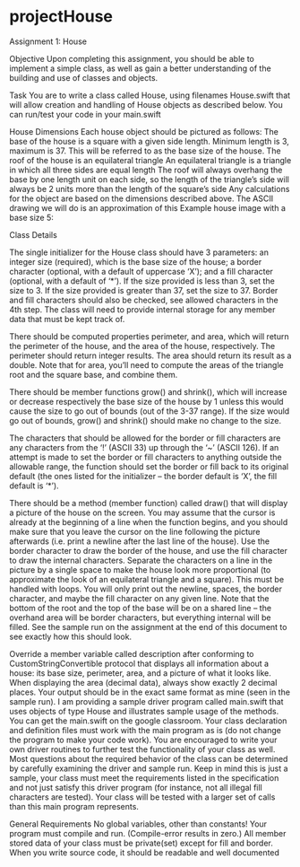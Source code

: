 # projectHouse

Assignment 1: House

Objective 
Upon completing this assignment, you should be able to implement a simple class, as well as gain a better understanding of the building and use of classes and objects.

Task 
You are to write a class called House, using filenames House.swift that will allow creation and handling of House objects as described below. You can run/test your code in your main.swift

House Dimensions 
Each house object should be pictured as follows: 
The base of the house is a square with a given side length. Minimum length is 3, maximum is 37. This will be referred to as the base size of the house. 
The roof of the house is an equilateral triangle 
An equilateral triangle is a triangle in which all three sides are equal length 
The roof will always overhang the base by one length unit on each side, so the length of the triangle’s side will always be 2 units more than the length of the square’s side
Any calculations for the object are based on the dimensions described above. The ASCII drawing we will do is an approximation of this 
Example house image with a base size 5:


Class Details

The single initializer for the House class should have 3 parameters: an integer size (required), which is the base size of the house; a border character (optional, with a default of uppercase ‘X’); and a fill character (optional, with a default of ‘*’). If the size provided is less than 3, set the size to 3. If the size provided is greater than 37, set the size to 37. Border and fill characters should also be checked, see allowed characters in the 4th step. The class will need to provide internal storage for any member data that must be kept track of. 

There should be computed properties perimeter, and area, which will return the perimeter of the house, and the area of the house, respectively. The perimeter should return integer results. The area should return its result as a double. Note that for area, you’ll need to compute the areas of the triangle root and the square base, and combine them.

There should be member functions grow() and shrink(), which will increase or decrease respectively the base size of the house by 1 unless this would cause the size to go out of bounds (out of the 3-37 range). If the size would go out of bounds, grow() and shrink() should make no change to the size.

The characters that should be allowed for the border or fill characters are any characters from the ‘!’ (ASCII 33) up through the ‘~’ (ASCII 126). If an attempt is made to set the border or fill characters to anything outside the allowable range, the function should set the border or fill back to its original default (the ones listed for the initializer – the border default is ‘X’, the fill default is ‘*’). 

There should be a method (member function) called draw() that will display a picture of the house on the screen. You may assume that the cursor is already at the beginning of a line when the function begins, and you should make sure that you leave the cursor on the line following the picture afterwards (i.e. print a newline after the last line of the house). Use the border character to draw the border of the house, and use the fill character to draw the internal characters. Separate the characters on a line in the picture by a single space to make the house look more proportional (to approximate the look of an equilateral triangle and a square). This must be handled with loops. You will only print out the newline, spaces, the border character, and maybe the fill character on any given line. Note that the bottom of the root and the top of the base will be on a shared line – the overhand area will be border characters, but everything internal will be filled. See the sample run on the assignment at the end of this document to see exactly how this should look. 

Override a member variable called description after conforming to CustomStringConvertible protocol that displays all information about a house: its base size, perimeter, area, and a picture of what it looks like. When displaying the area (decimal data), always show exactly 2 decimal places. Your output should be in the exact same format as mine (seen in the sample run). I am providing a sample driver program called main.swift that uses objects of type House and illustrates sample usage of the methods. You can get the main.swift on the google classroom. Your class declaration and definition files must work with the main program as is (do not change the program to make your code work). You are encouraged to write your own driver routines to further test the functionality of your class as well. Most questions about the required behavior of the class can be determined by carefully examining the driver and sample run. Keep in mind this is just a sample, your class must meet the requirements listed in the specification and not just satisfy this driver program (for instance, not all illegal fill characters are tested). Your class will be tested with a larger set of calls than this main program represents. 


General Requirements
No global variables, other than constants!
Your program must compile and run. (Compile-error results in zero.)
All member stored data of your class must be private(set) except for fill and border.
When you write source code, it should be readable and well documented 
